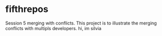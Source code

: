# fifthrepos
Session 5 merging with conflicts.
This project is to illustrate the merging conflicts with multipls developers.
hi, im silvia
